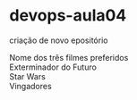 # devops-aula04
criação de novo epositório

Nome dos três filmes preferidos<br/>
Exterminador do Futuro<br/>
Star Wars<br/>
Vingadores<br/>
